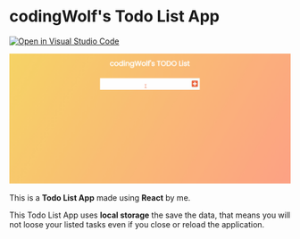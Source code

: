 # codingWolf's Todo List App

[![Open in Visual Studio Code](https://open.vscode.dev/badges/open-in-vscode.svg)](https://open.vscode.dev/codingwolf-at/codingwolfs-todo-app)

![GIF](public/todo.gif)

This is a __Todo List App__ made using __React__ by me. 

This Todo List App uses __local storage__ the save the data, that means you will not loose your listed tasks even if you close or reload the application.